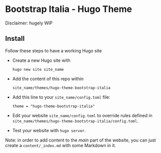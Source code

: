 # Bootstrap Italia - Hugo Theme

Disclaimer: hugely WIP

## Install

Follow these steps to have a working Hugo site

* Create a new Hugo site with

  `hugo new site site_name`
* Add the content of this repo within

  `site_name/themes/hugo-theme-bootstrap-italia`
* Add this line to your `site_name/config.toml` file:

  `theme = "hugo-theme-bootstrap-italia"`
  
* Edit your website `site_name/config.toml` to override rules defined in `site_name/themes/hugo-theme-bootstrap-italia/config.toml`.

* Test your website with `hugo server`. 
 
Note: in order to add content to the _main_ part of the website, you can just create a `content/_index.md` with some Markdown in it.
